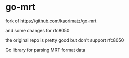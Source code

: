 # go-mrt

fork of https://github.com/kaorimatz/go-mrt

and some changes for rfc8050

the original repo is pretty good but don't support rfc8050

Go library for parsing MRT format data
